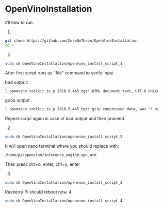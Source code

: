 # OpenVinoInstallation
##How to run:

1. 
```bash
git clone https://github.com/CorpOnThron/OpenVinoInstallation
cd ~
```

2.
```bash
sudo sh OpenVinoInstallation/openvino_install_script_1
```
After first script runs us "file" command to verify input

bad output:
```bash
l_openvino_toolkit_ie_p_2018.5.445.tgz: HTML document text, UTF-8 Unicode text, with very long lines
```
good output:
```bash
l_openvino_toolkit_ie_p_2018.5.445.tgz: gzip compressed data, was "l_openvino_toolkit_ie_p_2018.5.445.tar", last modified: Wed Dec 19  12:49:53 2018, max compression, from FAT filesystem (MS-DOS, OS/2, NT)
```
Repeat script again in case of bad output and then proceed.

2.  
```bash
sudo sh OpenVinoInstallation/openvino_install_script_2
```
It will open nano terminal where you should replace <INSTALLDIR> with:

```bash
/home/pi/openvino/inference_engine_vpu_arm
```
Then press ctrl+o, enter, ctrl+x, enter

3. 
```bash
sudo sh OpenVinoInstallation/openvino_install_script_3
```
Rasberry Pi should reboot now.
4.
```bash
sudo sh OpenVinoInstallation/openvino_install_script_4
```
